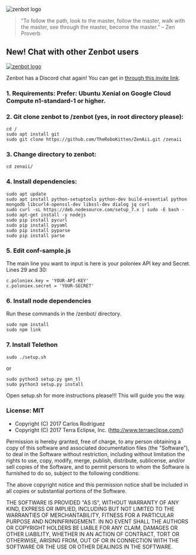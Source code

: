 ![zenbot logo](https://rawgit.com/carlos8f/zenbot/master/assets/logo.png)

> “To follow the path, look to the master, follow the master, walk with the master, see through the master, become the master.”
> – Zen Proverb

## New! Chat with other Zenbot users

[![zenbot logo](https://rawgit.com/carlos8f/zenbot/master/assets/discord.png)](https://discord.gg/ZdAd2gP)

Zenbot has a Discord chat again! You can get in [through this invite link](https://discord.gg/ZdAd2gP).




### 1. Requirements: Prefer: Ubuntu Xenial on Google Cloud Compute n1-standard-1 or higher.

### 2. Git clone zenbot to /zenbot (yes, in root directory please):
```
cd /
sudo apt install git
sudo git clone https://github.com/TheRoboKitten/ZenAii.git /zenaii
```

### 3. Change directory to zenbot:

```
cd zenaii/
```

### 4. Install dependencies:
```
sudo apt update
sudo apt install python-setuptools python-dev build-essential python mongodb libcurl4-openssl-dev libssl-dev dialog jq curl
sudo curl -sL https://deb.nodesource.com/setup_7.x | sudo -E bash -
sudo apt-get install -y nodejs
sudo pip install pycurl
sudo pip install pyyaml
sudo pip install pyparse
sudo pip install parse
```

### 5. Edit conf-sample.js
The main line you want to input is here is your poloniex API key and Secret.
Lines 29 and 30:
```
c.poloniex.key = 'YOUR-API-KEY'
c.poloniex.secret = 'YOUR-SECRET'
```
### 6. Install node dependencies
Run these commands in the /zenbot/ directory.
```
sudo npm install
sudo npm link
```
### 7. Install Telethon
```
sudo ./setup.sh
```
or
```
sudo python3 setup.py gen_tl
sudo python3 setup.py install
```

Open setup.sh for more instructions please!!! This will guide you the way.



### License: MIT

- Copyright (C) 2017 Carlos Rodriguez
- Copyright (C) 2017 Terra Eclipse, Inc. (http://www.terraeclipse.com/)

Permission is hereby granted, free of charge, to any person obtaining a copy
of this software and associated documentation files (the &quot;Software&quot;), to deal
in the Software without restriction, including without limitation the rights
to use, copy, modify, merge, publish, distribute, sublicense, and/or sell
copies of the Software, and to permit persons to whom the Software is furnished
to do so, subject to the following conditions:

The above copyright notice and this permission notice shall be included in
all copies or substantial portions of the Software.

THE SOFTWARE IS PROVIDED &quot;AS IS&quot;, WITHOUT WARRANTY OF ANY KIND, EXPRESS OR
IMPLIED, INCLUDING BUT NOT LIMITED TO THE WARRANTIES OF MERCHANTABILITY,
FITNESS FOR A PARTICULAR PURPOSE AND NONINFRINGEMENT. IN NO EVENT SHALL THE
AUTHORS OR COPYRIGHT HOLDERS BE LIABLE FOR ANY CLAIM, DAMAGES OR OTHER
LIABILITY, WHETHER IN AN ACTION OF CONTRACT, TORT OR OTHERWISE, ARISING FROM,
OUT OF OR IN CONNECTION WITH THE SOFTWARE OR THE USE OR OTHER DEALINGS IN THE
SOFTWARE.
